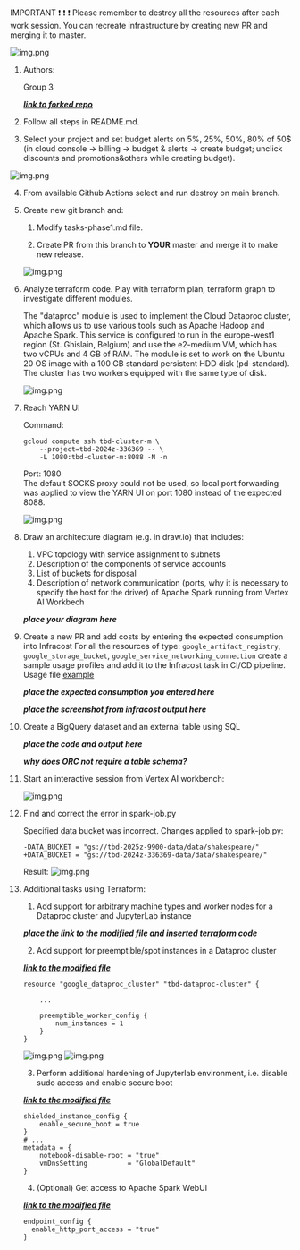 IMPORTANT ❗ ❗ ❗ Please remember to destroy all the resources after each work session. You can recreate infrastructure by creating new PR and merging it to master.
  
![img.png](doc/figures/destroy.png)

1. Authors:

   Group 3

   [***link to forked repo***](https://github.com/TBD-2024/tbd-workshop-1)
   
2. Follow all steps in README.md.

3. Select your project and set budget alerts on 5%, 25%, 50%, 80% of 50$ (in cloud console -> billing -> budget & alerts -> create budget; unclick discounts and promotions&others while creating budget).

  ![img.png](doc/figures/discounts.png)

4. From available Github Actions select and run destroy on main branch.
   
5. Create new git branch and:
    1. Modify tasks-phase1.md file.
    
    2. Create PR from this branch to **YOUR** master and merge it to make new release. 
    
   ![img.png](doc/figures/release.png)

6. Analyze terraform code. Play with terraform plan, terraform graph to investigate different modules.

    The "dataproc" module is used to implement the Cloud Dataproc cluster, which allows us to use various tools such as Apache Hadoop and Apache Spark. This service is configured to run in the europe-west1 region (St. Ghislain, Belgium) and use the e2-medium VM, which has two vCPUs and 4 GB of RAM. The module is set to work on the Ubuntu 20 OS image with a 100 GB standard persistent HDD disk (pd-standard). The cluster has two workers equipped with the same type of disk.

    ![img.png](modules/dataproc/graph.png)
   
7. Reach YARN UI
   
    Command:

    ```
    gcloud compute ssh tbd-cluster-m \
        --project=tbd-2024z-336369 -- \
        -L 1080:tbd-cluster-m:8088 -N -n
    ```

    Port: 1080 \
    The default SOCKS proxy could not be used, so local port forwarding was applied to view the YARN UI on port 1080 instead of the expected 8088.

    ![img.png](doc/figures/yarn-ui.png)
    
8. Draw an architecture diagram (e.g. in draw.io) that includes:
    1. VPC topology with service assignment to subnets
    2. Description of the components of service accounts
    3. List of buckets for disposal
    4. Description of network communication (ports, why it is necessary to specify the host for the driver) of Apache Spark running from Vertex AI Workbech
  
    ***place your diagram here***

9. Create a new PR and add costs by entering the expected consumption into Infracost
For all the resources of type: `google_artifact_registry`, `google_storage_bucket`, `google_service_networking_connection`
create a sample usage profiles and add it to the Infracost task in CI/CD pipeline. Usage file [example](https://github.com/infracost/infracost/blob/master/infracost-usage-example.yml) 

   ***place the expected consumption you entered here***

   ***place the screenshot from infracost output here***

10. Create a BigQuery dataset and an external table using SQL
    
    ***place the code and output here***
   
    ***why does ORC not require a table schema?***

  
11. Start an interactive session from Vertex AI workbench:

    ![img.png](doc/figures/vertex-ai.png)
   
12. Find and correct the error in spark-job.py

    Specified data bucket was incorrect. Changes applied to spark-job.py:

    ```
    -DATA_BUCKET = "gs://tbd-2025z-9900-data/data/shakespeare/"
    +DATA_BUCKET = "gs://tbd-2024z-336369-data/data/shakespeare/"
    ```

    Result:
    ![img.png](doc/figures/working-spark-job.png)

13. Additional tasks using Terraform:

    1. Add support for arbitrary machine types and worker nodes for a Dataproc cluster and JupyterLab instance

    ***place the link to the modified file and inserted terraform code***
    
    2. Add support for preemptible/spot instances in a Dataproc cluster

    [***link to the modified file***](https://github.com/TBD-2024/tbd-workshop-1/blob/master/modules/dataproc/main.tf)

    ```
    resource "google_dataproc_cluster" "tbd-dataproc-cluster" {

        ...

        preemptible_worker_config {
            num_instances = 1
        }
    }
    ```
    ![img.png](doc/figures/13-2-dataproc1.png)
    ![img.png](doc/figures/13-2-dataproc2.png)
    
    3. Perform additional hardening of Jupyterlab environment, i.e. disable sudo access and enable secure boot
    
    [***link to the modified file***](https://github.com/TBD-2024/tbd-workshop-1/blob/master/modules/vertex-ai-workbench/main.tf)
   
    ```
    shielded_instance_config {
        enable_secure_boot = true
    }
    # ...
    metadata = {
        notebook-disable-root = "true"
        vmDnsSetting          = "GlobalDefault"
    }
    ```

    4. (Optional) Get access to Apache Spark WebUI

    [***link to the modified file***](https://github.com/TBD-2024/tbd-workshop-1/blob/master/modules/dataproc/main.tf)

    ```
    endpoint_config {
      enable_http_port_access = "true"
    }
    ```

